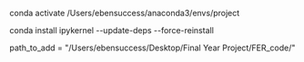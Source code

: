 conda activate /Users/ebensuccess/anaconda3/envs/project

conda install ipykernel --update-deps --force-reinstall

path_to_add = "/Users/ebensuccess/Desktop/Final Year Project/FER_code/"